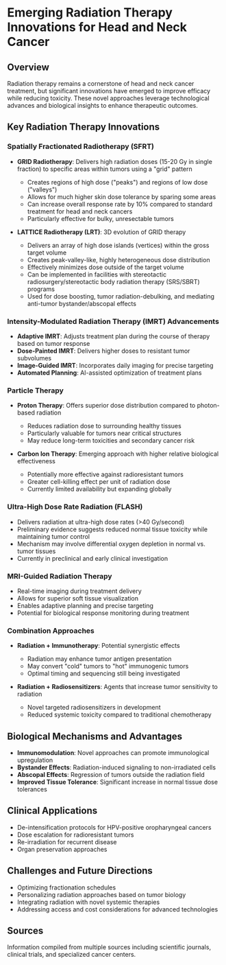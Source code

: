 # Emerging Radiation Therapy Innovations for Head and Neck Cancer

## Overview
Radiation therapy remains a cornerstone of head and neck cancer treatment, but significant innovations have emerged to improve efficacy while reducing toxicity. These novel approaches leverage technological advances and biological insights to enhance therapeutic outcomes.

## Key Radiation Therapy Innovations

### Spatially Fractionated Radiotherapy (SFRT)
- **GRID Radiotherapy**: Delivers high radiation doses (15-20 Gy in single fraction) to specific areas within tumors using a "grid" pattern
  - Creates regions of high dose ("peaks") and regions of low dose ("valleys")
  - Allows for much higher skin dose tolerance by sparing some areas
  - Can increase overall response rate by 10% compared to standard treatment for head and neck cancers
  - Particularly effective for bulky, unresectable tumors

- **LATTICE Radiotherapy (LRT)**: 3D evolution of GRID therapy
  - Delivers an array of high dose islands (vertices) within the gross target volume
  - Creates peak-valley-like, highly heterogeneous dose distribution
  - Effectively minimizes dose outside of the target volume
  - Can be implemented in facilities with stereotactic radiosurgery/stereotactic body radiation therapy (SRS/SBRT) programs
  - Used for dose boosting, tumor radiation-debulking, and mediating anti-tumor bystander/abscopal effects

### Intensity-Modulated Radiation Therapy (IMRT) Advancements
- **Adaptive IMRT**: Adjusts treatment plan during the course of therapy based on tumor response
- **Dose-Painted IMRT**: Delivers higher doses to resistant tumor subvolumes
- **Image-Guided IMRT**: Incorporates daily imaging for precise targeting
- **Automated Planning**: AI-assisted optimization of treatment plans

### Particle Therapy
- **Proton Therapy**: Offers superior dose distribution compared to photon-based radiation
  - Reduces radiation dose to surrounding healthy tissues
  - Particularly valuable for tumors near critical structures
  - May reduce long-term toxicities and secondary cancer risk

- **Carbon Ion Therapy**: Emerging approach with higher relative biological effectiveness
  - Potentially more effective against radioresistant tumors
  - Greater cell-killing effect per unit of radiation dose
  - Currently limited availability but expanding globally

### Ultra-High Dose Rate Radiation (FLASH)
- Delivers radiation at ultra-high dose rates (>40 Gy/second)
- Preliminary evidence suggests reduced normal tissue toxicity while maintaining tumor control
- Mechanism may involve differential oxygen depletion in normal vs. tumor tissues
- Currently in preclinical and early clinical investigation

### MRI-Guided Radiation Therapy
- Real-time imaging during treatment delivery
- Allows for superior soft tissue visualization
- Enables adaptive planning and precise targeting
- Potential for biological response monitoring during treatment

### Combination Approaches
- **Radiation + Immunotherapy**: Potential synergistic effects
  - Radiation may enhance tumor antigen presentation
  - May convert "cold" tumors to "hot" immunogenic tumors
  - Optimal timing and sequencing still being investigated

- **Radiation + Radiosensitizers**: Agents that increase tumor sensitivity to radiation
  - Novel targeted radiosensitizers in development
  - Reduced systemic toxicity compared to traditional chemotherapy

## Biological Mechanisms and Advantages
- **Immunomodulation**: Novel approaches can promote immunological upregulation
- **Bystander Effects**: Radiation-induced signaling to non-irradiated cells
- **Abscopal Effects**: Regression of tumors outside the radiation field
- **Improved Tissue Tolerance**: Significant increase in normal tissue dose tolerances

## Clinical Applications
- De-intensification protocols for HPV-positive oropharyngeal cancers
- Dose escalation for radioresistant tumors
- Re-irradiation for recurrent disease
- Organ preservation approaches

## Challenges and Future Directions
- Optimizing fractionation schedules
- Personalizing radiation approaches based on tumor biology
- Integrating radiation with novel systemic therapies
- Addressing access and cost considerations for advanced technologies

## Sources
Information compiled from multiple sources including scientific journals, clinical trials, and specialized cancer centers.
